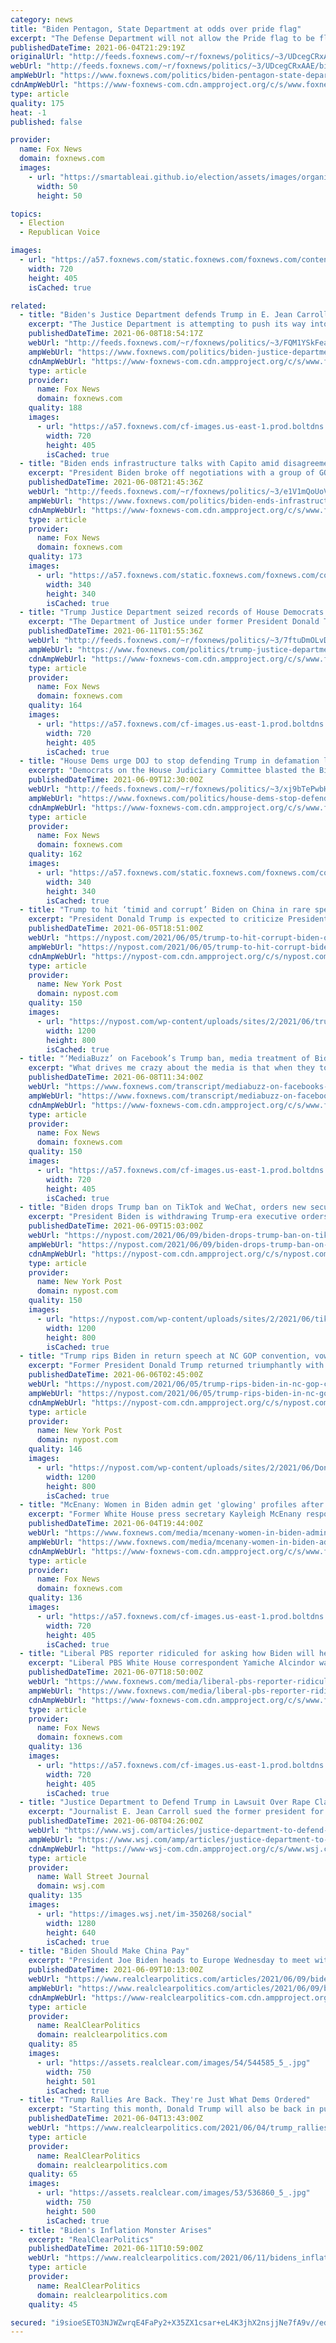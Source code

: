 ```yaml
---
category: news
title: "Biden Pentagon, State Department at odds over pride flag"
excerpt: "The Defense Department will not allow the Pride flag to be flown at military bases, unlike the State Department, spokesperson John Kirby said Friday."
publishedDateTime: 2021-06-04T21:29:19Z
originalUrl: "http://feeds.foxnews.com/~r/foxnews/politics/~3/UDcegCRxAAE/biden-pentagon-state-department-pride-flag"
webUrl: "http://feeds.foxnews.com/~r/foxnews/politics/~3/UDcegCRxAAE/biden-pentagon-state-department-pride-flag"
ampWebUrl: "https://www.foxnews.com/politics/biden-pentagon-state-department-pride-flag.amp"
cdnAmpWebUrl: "https://www-foxnews-com.cdn.ampproject.org/c/s/www.foxnews.com/politics/biden-pentagon-state-department-pride-flag.amp"
type: article
quality: 175
heat: -1
published: false

provider:
  name: Fox News
  domain: foxnews.com
  images:
    - url: "https://smartableai.github.io/election/assets/images/organizations/foxnews.com-50x50.jpg"
      width: 50
      height: 50

topics:
  - Election
  - Republican Voice

images:
  - url: "https://a57.foxnews.com/static.foxnews.com/foxnews.com/content/uploads/2021/04/720/405/Pride-Flag-iStock-2.jpg?ve=1&tl=1"
    width: 720
    height: 405
    isCached: true

related:
  - title: "Biden's Justice Department defends Trump in E. Jean Carroll defamation case"
    excerpt: "The Justice Department is attempting to push its way into a defamation suit against former President Donald Trump brought by writer E. Jean Carroll."
    publishedDateTime: 2021-06-08T18:54:17Z
    webUrl: "http://feeds.foxnews.com/~r/foxnews/politics/~3/FQM1YSkFeaI/biden-justice-department-trump-e-jean-carroll"
    ampWebUrl: "https://www.foxnews.com/politics/biden-justice-department-trump-e-jean-carroll.amp"
    cdnAmpWebUrl: "https://www-foxnews-com.cdn.ampproject.org/c/s/www.foxnews.com/politics/biden-justice-department-trump-e-jean-carroll.amp"
    type: article
    provider:
      name: Fox News
      domain: foxnews.com
    quality: 188
    images:
      - url: "https://a57.foxnews.com/cf-images.us-east-1.prod.boltdns.net/v1/static/694940094001/871d5882-3214-4239-9819-324e15de69c6/2511659f-c83e-4156-b33f-5990b03c54e5/1280x720/match/720/405/image.jpg?ve=1&tl=1"
        width: 720
        height: 405
        isCached: true
  - title: "Biden ends infrastructure talks with Capito amid disagreements on spending"
    excerpt: "President Biden broke off negotiations with a group of GOP senators led by Sen. Shelley Capito on Tuesday (R-W.Va.) amid disagreements regarding the structure and size of his proposed infrastructure spending plan."
    publishedDateTime: 2021-06-08T21:45:36Z
    webUrl: "http://feeds.foxnews.com/~r/foxnews/politics/~3/e1V1mQoUoVQ/biden-ends-infrastructure-talks-capito-disagreements-spending"
    ampWebUrl: "https://www.foxnews.com/politics/biden-ends-infrastructure-talks-capito-disagreements-spending.amp"
    cdnAmpWebUrl: "https://www-foxnews-com.cdn.ampproject.org/c/s/www.foxnews.com/politics/biden-ends-infrastructure-talks-capito-disagreements-spending.amp"
    type: article
    provider:
      name: Fox News
      domain: foxnews.com
    quality: 173
    images:
      - url: "https://a57.foxnews.com/static.foxnews.com/foxnews.com/content/uploads/2021/03/340/340/Heinrich_Jacqui_OFFICIAL-1-1.jpg?ve=1&tl=1"
        width: 340
        height: 340
        isCached: true
  - title: "Trump Justice Department seized records of House Democrats as it searched for leakers: report"
    excerpt: "The Department of Justice under former President Donald Trump subpoenaed data from Apple belonging to a pair of House Democrats – and a least a dozen people with ties to them – as it looked into leaks of classified information, The New York Times reported on Thursday."
    publishedDateTime: 2021-06-11T01:55:36Z
    webUrl: "http://feeds.foxnews.com/~r/foxnews/politics/~3/7ftuDmOLvDk/trump-justice-department-seized-records-house-democrats-investigate-leaks"
    ampWebUrl: "https://www.foxnews.com/politics/trump-justice-department-seized-records-house-democrats-investigate-leaks.amp"
    cdnAmpWebUrl: "https://www-foxnews-com.cdn.ampproject.org/c/s/www.foxnews.com/politics/trump-justice-department-seized-records-house-democrats-investigate-leaks.amp"
    type: article
    provider:
      name: Fox News
      domain: foxnews.com
    quality: 164
    images:
      - url: "https://a57.foxnews.com/cf-images.us-east-1.prod.boltdns.net/v1/static/694940094001/2d7aa755-6c0a-4d9d-963a-c774cecdde86/b22bf6d9-2400-40f9-9322-0e527d07d20b/1280x720/match/720/405/image.jpg?ve=1&tl=1"
        width: 720
        height: 405
        isCached: true
  - title: "House Dems urge DOJ to stop defending Trump in defamation lawsuit over sexual assault allegations"
    excerpt: "Democrats on the House Judiciary Committee blasted the Biden administration's Justice Department for its \"misguided\" decision to continue to represent former President Donald Trump in a defamation lawsuit filed by a woman who claims Trump sexually assaulted her in the 1990s."
    publishedDateTime: 2021-06-09T12:30:00Z
    webUrl: "http://feeds.foxnews.com/~r/foxnews/politics/~3/xj9bTePwbHI/house-dems-stop-defending-trump-defamation-suit"
    ampWebUrl: "https://www.foxnews.com/politics/house-dems-stop-defending-trump-defamation-suit.amp"
    cdnAmpWebUrl: "https://www-foxnews-com.cdn.ampproject.org/c/s/www.foxnews.com/politics/house-dems-stop-defending-trump-defamation-suit.amp"
    type: article
    provider:
      name: Fox News
      domain: foxnews.com
    quality: 162
    images:
      - url: "https://a57.foxnews.com/static.foxnews.com/foxnews.com/content/uploads/2021/04/340/340/Marisa-Schultz.jpg?ve=1&tl=1"
        width: 340
        height: 340
        isCached: true
  - title: "Trump to hit ‘timid and corrupt’ Biden on China in rare speech"
    excerpt: "President Donald Trump is expected to criticize President Joe Biden’s policy on China at a speech at the North Carolina Republican state convention."
    publishedDateTime: 2021-06-05T18:51:00Z
    webUrl: "https://nypost.com/2021/06/05/trump-to-hit-corrupt-biden-on-china-in-comeback-speech/"
    ampWebUrl: "https://nypost.com/2021/06/05/trump-to-hit-corrupt-biden-on-china-in-comeback-speech/amp/"
    cdnAmpWebUrl: "https://nypost-com.cdn.ampproject.org/c/s/nypost.com/2021/06/05/trump-to-hit-corrupt-biden-on-china-in-comeback-speech/amp/"
    type: article
    provider:
      name: New York Post
      domain: nypost.com
    quality: 150
    images:
      - url: "https://nypost.com/wp-content/uploads/sites/2/2021/06/trump-biden.jpg?quality=90&strip=all&w=1200"
        width: 1200
        height: 800
        isCached: true
  - title: "‘MediaBuzz’ on Facebook’s Trump ban, media treatment of Biden"
    excerpt: "What drives me crazy about the media is that when they totally blow it, an all-out, no doubt deep-rooted red-faced botching of a major story, they barely acknowledge it before moving on. You read the coverage now of the circumstantial evidence of the Wuhan lab as the original source of the COVID scourge and there's this flat,"
    publishedDateTime: 2021-06-08T11:34:00Z
    webUrl: "https://www.foxnews.com/transcript/mediabuzz-on-facebooks-trump-ban-media-treatment-of-biden"
    ampWebUrl: "https://www.foxnews.com/transcript/mediabuzz-on-facebooks-trump-ban-media-treatment-of-biden.amp"
    cdnAmpWebUrl: "https://www-foxnews-com.cdn.ampproject.org/c/s/www.foxnews.com/transcript/mediabuzz-on-facebooks-trump-ban-media-treatment-of-biden.amp"
    type: article
    provider:
      name: Fox News
      domain: foxnews.com
    quality: 150
    images:
      - url: "https://a57.foxnews.com/cf-images.us-east-1.prod.boltdns.net/v1/static/694940094001/1830dbee-539b-438a-9afb-ee5b8eba9049/5d7d1d25-f5a8-4a38-951b-018ce87fc784/1280x720/match/720/405/image.jpg?ve=1&tl=1"
        width: 720
        height: 405
        isCached: true
  - title: "Biden drops Trump ban on TikTok and WeChat, orders new security review"
    excerpt: "President Biden is withdrawing Trump-era executive orders that sought to ban new downloads of TikTok and WeChat, and is ordering a Commerce Department review of security concerns posed by the apps."
    publishedDateTime: 2021-06-09T15:03:00Z
    webUrl: "https://nypost.com/2021/06/09/biden-drops-trump-ban-on-tiktok-and-wechat-orders-new-review/"
    ampWebUrl: "https://nypost.com/2021/06/09/biden-drops-trump-ban-on-tiktok-and-wechat-orders-new-review/amp/"
    cdnAmpWebUrl: "https://nypost-com.cdn.ampproject.org/c/s/nypost.com/2021/06/09/biden-drops-trump-ban-on-tiktok-and-wechat-orders-new-review/amp/"
    type: article
    provider:
      name: New York Post
      domain: nypost.com
    quality: 150
    images:
      - url: "https://nypost.com/wp-content/uploads/sites/2/2021/06/tiktok-wechat-white-house-hp.jpg?quality=90&strip=all&w=1200"
        width: 1200
        height: 800
        isCached: true
  - title: "Trump rips Biden in return speech at NC GOP convention, vows ‘tremendous 2022’"
    excerpt: "Former President Donald Trump returned triumphantly with a speech at the North Carolina Republican Convention, where he railed against President Joe Biden, Dr. Anthony Fauci, Democrats, Big Tech,"
    publishedDateTime: 2021-06-06T02:45:00Z
    webUrl: "https://nypost.com/2021/06/05/trump-rips-biden-in-nc-gop-convention-speech-vows-tremendous-2022/"
    ampWebUrl: "https://nypost.com/2021/06/05/trump-rips-biden-in-nc-gop-convention-speech-vows-tremendous-2022/amp/"
    cdnAmpWebUrl: "https://nypost-com.cdn.ampproject.org/c/s/nypost.com/2021/06/05/trump-rips-biden-in-nc-gop-convention-speech-vows-tremendous-2022/amp/"
    type: article
    provider:
      name: New York Post
      domain: nypost.com
    quality: 146
    images:
      - url: "https://nypost.com/wp-content/uploads/sites/2/2021/06/DonaldTrumpNC.jpg?quality=90&strip=all&w=1200"
        width: 1200
        height: 800
        isCached: true
  - title: "McEnany: Women in Biden admin get 'glowing' profiles after 'hit pieces' for female Trump officials"
    excerpt: "Former White House press secretary Kayleigh McEnany responded Friday to reports that successor Jen Psaki was having her picture taken by celebrity photographer Annie Leibovitz for a magazine profile."
    publishedDateTime: 2021-06-04T19:44:00Z
    webUrl: "https://www.foxnews.com/media/mcenany-women-in-biden-admin-get-glowing-profiles-after-hit-pieces-for-female-trump-officials"
    ampWebUrl: "https://www.foxnews.com/media/mcenany-women-in-biden-admin-get-glowing-profiles-after-hit-pieces-for-female-trump-officials.amp"
    cdnAmpWebUrl: "https://www-foxnews-com.cdn.ampproject.org/c/s/www.foxnews.com/media/mcenany-women-in-biden-admin-get-glowing-profiles-after-hit-pieces-for-female-trump-officials.amp"
    type: article
    provider:
      name: Fox News
      domain: foxnews.com
    quality: 136
    images:
      - url: "https://a57.foxnews.com/cf-images.us-east-1.prod.boltdns.net/v1/static/694940094001/60aec5b5-2172-4ba1-94aa-358a5c5d3a4c/5e5ef5ee-f5c2-4b7e-9410-a7a1a83f62a5/1280x720/match/720/405/image.jpg?ve=1&tl=1"
        width: 720
        height: 405
        isCached: true
  - title: "Liberal PBS reporter ridiculed for asking how Biden will heal Europe's 'scars' from 'anomaly' Trump"
    excerpt: "Liberal PBS White House correspondent Yamiche Alcindor was ridiculed for her question to a White House official Monday asking how President Biden could heal the “scars” in Europe after what former President Donald Trump did to “traumatize” its leaders."
    publishedDateTime: 2021-06-07T18:50:00Z
    webUrl: "https://www.foxnews.com/media/liberal-pbs-reporter-ridiculed-for-asking-how-biden-will-heal-europes-scars-from-anomaly-trump"
    ampWebUrl: "https://www.foxnews.com/media/liberal-pbs-reporter-ridiculed-for-asking-how-biden-will-heal-europes-scars-from-anomaly-trump.amp"
    cdnAmpWebUrl: "https://www-foxnews-com.cdn.ampproject.org/c/s/www.foxnews.com/media/liberal-pbs-reporter-ridiculed-for-asking-how-biden-will-heal-europes-scars-from-anomaly-trump.amp"
    type: article
    provider:
      name: Fox News
      domain: foxnews.com
    quality: 136
    images:
      - url: "https://a57.foxnews.com/cf-images.us-east-1.prod.boltdns.net/v1/static/694940094001/d46f7548-6409-430c-aa47-c17a333abe07/72552222-8e1f-4936-a7b2-f5097a758f69/1280x720/match/720/405/image.jpg?ve=1&tl=1"
        width: 720
        height: 405
        isCached: true
  - title: "Justice Department to Defend Trump in Lawsuit Over Rape Claim"
    excerpt: "Journalist E. Jean Carroll sued the former president for defamation after he denied raping her in the 1990s."
    publishedDateTime: 2021-06-08T04:26:00Z
    webUrl: "https://www.wsj.com/articles/justice-department-to-defend-trump-in-lawsuit-over-rape-claim-11623129987"
    ampWebUrl: "https://www.wsj.com/amp/articles/justice-department-to-defend-trump-in-lawsuit-over-rape-claim-11623129987"
    cdnAmpWebUrl: "https://www-wsj-com.cdn.ampproject.org/c/s/www.wsj.com/amp/articles/justice-department-to-defend-trump-in-lawsuit-over-rape-claim-11623129987"
    type: article
    provider:
      name: Wall Street Journal
      domain: wsj.com
    quality: 135
    images:
      - url: "https://images.wsj.net/im-350268/social"
        width: 1280
        height: 640
        isCached: true
  - title: "Biden Should Make China Pay"
    excerpt: "President Joe Biden heads to Europe Wednesday to meet with European leaders. He says the goal is to work together to"
    publishedDateTime: 2021-06-09T10:13:00Z
    webUrl: "https://www.realclearpolitics.com/articles/2021/06/09/biden_should_make_china_pay_145895.html#!"
    ampWebUrl: "https://www.realclearpolitics.com/articles/2021/06/09/biden_should_make_china_pay_145895.amp.html"
    cdnAmpWebUrl: "https://www-realclearpolitics-com.cdn.ampproject.org/c/s/www.realclearpolitics.com/articles/2021/06/09/biden_should_make_china_pay_145895.amp.html"
    type: article
    provider:
      name: RealClearPolitics
      domain: realclearpolitics.com
    quality: 85
    images:
      - url: "https://assets.realclear.com/images/54/544585_5_.jpg"
        width: 750
        height: 501
        isCached: true
  - title: "Trump Rallies Are Back. They're Just What Dems Ordered"
    excerpt: "Starting this month, Donald Trump will also be back in public circulation, headlining a series of grievance-filled summer MAGA rallies. That's fantastic news for anxious Democrats."
    publishedDateTime: 2021-06-04T13:43:00Z
    webUrl: "https://www.realclearpolitics.com/2021/06/04/trump_rallies_are_back_theyre_just_what_dems_ordered_544275.html#!"
    type: article
    provider:
      name: RealClearPolitics
      domain: realclearpolitics.com
    quality: 65
    images:
      - url: "https://assets.realclear.com/images/53/536860_5_.jpg"
        width: 750
        height: 500
        isCached: true
  - title: "Biden's Inflation Monster Arises"
    excerpt: "RealClearPolitics"
    publishedDateTime: 2021-06-11T10:59:00Z
    webUrl: "https://www.realclearpolitics.com/2021/06/11/bidens_inflation_monster_arises_544826.html#!"
    type: article
    provider:
      name: RealClearPolitics
      domain: realclearpolitics.com
    quality: 45

secured: "i9sioeSETO3NJWZwrqE4FaPy2+X35ZX1csar+eL4K3jhX2nsjjNe7fA9v//edDkeKZ5fD2RlsjD3eZngQMXtQnFwzsE10dvoFo5WTpoFj8rqO5GeOCuu/TRCzG4nrxSMv9DKEq+jRZB1JBtg9G71rJNQv0yNjdkOH27SHhJO1dMEnbUarPcCseNlUfRfrnWEOeJH/4xiYh9i6JZvpxS0RVrJgKvBKc4F2vdcgBJ3oYTr7I8dLB60BeI5ID0z0pPRJAKhtISkuwMXGq7yJzJSHSuxzi8doNDDkuHMBw/Y8ithJETCPoAoZAiNxCwmr7e0tt41v6iLKpgrNjX/cn16P8I/N8uWkJb4cJca+XajGZY=;XJ4ACPgctindoqjRVjReFA=="
---
```


